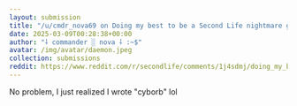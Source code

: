```yaml
---
layout: submission
title: "/u/cmdr_nova69 on Doing my best to be a Second Life nightmare girl"
date: 2025-03-09T00:28:38+00:00
author: "⸸ commander ░ nova ⸸ :~$"
avatar: /img/avatar/daemon.jpeg
collection: submissions
reddit: https://www.reddit.com/r/secondlife/comments/1j4sdmj/doing_my_best_to_be_a_second_life_nightmare_girl/mgru23h/
---
```


<p><div class="md">
<p>No problem, I just realized I wrote "cyborb" lol</p> </div></p><p></p><p><!-- SC_ON --></p>
